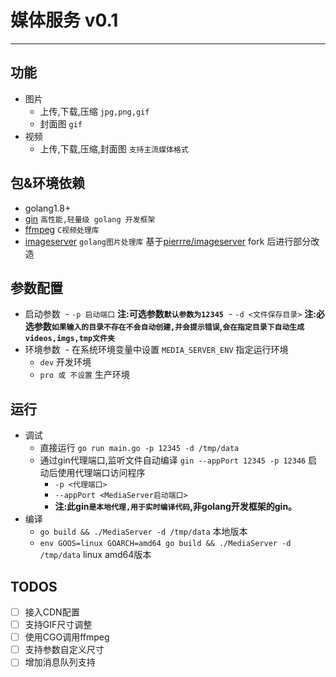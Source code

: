 # 媒体服务 v0.1
---
## 功能
- 图片
  - 上传,下载,压缩 `jpg,png,gif`
  - 封面图 `gif`
- 视频
  - 上传,下载,压缩,封面图 `支持主流媒体格式`
  
## 包&环境依赖
- golang1.8+
- [gin](https://github.com/gin-gonic/gin) `高性能,轻量级 golang 开发框架`
- [ffmpeg](https://ffmpeg.org/) `C视频处理库`
- [imageserver](https://github.com/GxlZ/imageserver) `golang图片处理库` 基于[pierrre/imageserver](https://github.com/pierrre/imageserver) fork 后进行部分改造

## 参数配置
- 启动参数
  - `-p 启动端口` **注:可选参数`默认参数为12345`**
  - `-d <文件保存目录>` **注:必选参数`如果输入的目录不存在不会自动创建,并会提示错误`,`会在指定目录下自动生成videos,imgs,tmp文件夹`**
- 环境参数
  - 在系统环境变量中设置 `MEDIA_SERVER_ENV` 指定运行环境 
    - `dev` 开发环境
    - `pro 或 不设置` 生产环境   

## 运行
- 调试
  - 直接运行 `go run main.go -p 12345 -d /tmp/data`
  - 通过gin代理端口,监听文件自动编译 `gin --appPort 12345 -p 12346` 启动后使用代理端口访问程序 
    - `-p <代理端口>`
    - `--appPort <MediaServer启动端口>`
    - **注:此gin`是本地代理,用于实时编译代码`,非golang开发框架的gin。**
- 编译
  - `go build && ./MediaServer -d /tmp/data` 本地版本
  - `env GOOS=linux GOARCH=amd64 go build && ./MediaServer -d /tmp/data` linux amd64版本

## TODOS
- [ ] 接入CDN配置
- [ ] 支持GIF尺寸调整
- [ ] 使用CGO调用ffmpeg
- [ ] 支持参数自定义尺寸
- [ ] 增加消息队列支持
